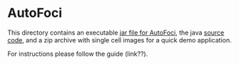 # AutoFoci

This directory contains an executable [jar file for AutoFoci](AutoFoci.jar), the java [source code](src), and a zip archive with single cell images for a quick demo application.

For instructions please follow the guide (link??). 
